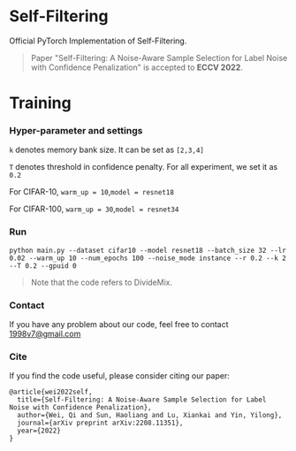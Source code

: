 
# Self-Filtering

Official PyTorch Implementation of Self-Filtering. 

> Paper "Self-Filtering: A Noise-Aware Sample Selection for Label Noise with Confidence Penalization" is accepted to **ECCV 2022**.

# Training

### Hyper-parameter and settings

`k`  denotes memory bank size. It can be set as `[2,3,4]`

`T`  denotes threshold in confidence penalty. For all experiment, we set it as `0.2`

For CIFAR-10, `warm_up = 10`,`model = resnet18`

For CIFAR-100, `warm_up = 30`,`model = resnet34`

### Run

```
python main.py --dataset cifar10 --model resnet18 --batch_size 32 --lr 0.02 --warm_up 10 --num_epochs 100 --noise_mode instance --r 0.2 --k 2 --T 0.2 --gpuid 0
```

> Note that the code refers to DivideMix. 

### Contact
If you have any problem about our code, feel free to contact 1998v7@gmail.com

### Cite
If you find the code useful, please consider citing our paper:
```
@article{wei2022self,
  title={Self-Filtering: A Noise-Aware Sample Selection for Label Noise with Confidence Penalization},
  author={Wei, Qi and Sun, Haoliang and Lu, Xiankai and Yin, Yilong},
  journal={arXiv preprint arXiv:2208.11351},
  year={2022}
}
```
